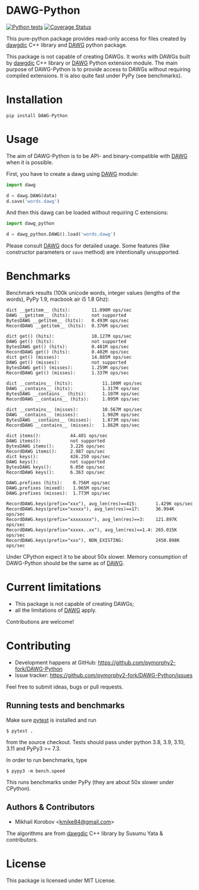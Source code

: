 # DAWG-Python

[![Python tests](https://github.com/pymorphy2-fork/DAWG-Python/actions/workflows/python-tests.yml/badge.svg)](https://github.com/pymorphy2-fork/DAWG-Python/actions/workflows/python-tests.yml)
[![Coverage Status](https://coveralls.io/repos/github/pymorphy2-fork/DAWG-Python/badge.svg?branch=master)](https://coveralls.io/github/pymorphy2-fork/DAWG-Python?branch=master)

This pure-python package provides read-only access for files created by
[dawgdic][1] C++ library and
[DAWG][2] python package.

This package is not capable of creating DAWGs. It works with DAWGs built
by [dawgdic][1] C++ library or
[DAWG][2] Python extension module. The main
purpose of DAWG-Python is to provide access to DAWGs without
requiring compiled extensions. It is also quite fast under PyPy (see
benchmarks).

# Installation

```commandline
pip install DAWG-Python
```
# Usage

The aim of DAWG-Python is to be API- and binary-compatible with
[DAWG][2] when it is possible.

First, you have to create a dawg using
[DAWG][2] module:

```python
import dawg

d = dawg.DAWG(data)
d.save('words.dawg')
```
And then this dawg can be loaded without requiring C extensions:

```python
import dawg_python

d = dawg_python.DAWG().load('words.dawg')
```
Please consult [DAWG][2] docs for detailed
usage. Some features (like constructor parameters or `save` method) are
intentionally unsupported.

# Benchmarks

Benchmark results (100k unicode words, integer values (lengths of the
words), PyPy 1.9, macbook air i5 1.8 Ghz):

    dict __getitem__ (hits):        11.090M ops/sec
    DAWG __getitem__ (hits):        not supported
    BytesDAWG __getitem__ (hits):   0.493M ops/sec
    RecordDAWG __getitem__ (hits):  0.376M ops/sec

    dict get() (hits):              10.127M ops/sec
    DAWG get() (hits):              not supported
    BytesDAWG get() (hits):         0.481M ops/sec
    RecordDAWG get() (hits):        0.402M ops/sec
    dict get() (misses):            14.885M ops/sec
    DAWG get() (misses):            not supported
    BytesDAWG get() (misses):       1.259M ops/sec
    RecordDAWG get() (misses):      1.337M ops/sec

    dict __contains__ (hits):           11.100M ops/sec
    DAWG __contains__ (hits):           1.317M ops/sec
    BytesDAWG __contains__ (hits):      1.107M ops/sec
    RecordDAWG __contains__ (hits):     1.095M ops/sec

    dict __contains__ (misses):         10.567M ops/sec
    DAWG __contains__ (misses):         1.902M ops/sec
    BytesDAWG __contains__ (misses):    1.873M ops/sec
    RecordDAWG __contains__ (misses):   1.862M ops/sec

    dict items():           44.401 ops/sec
    DAWG items():           not supported
    BytesDAWG items():      3.226 ops/sec
    RecordDAWG items():     2.987 ops/sec
    dict keys():            426.250 ops/sec
    DAWG keys():            not supported
    BytesDAWG keys():       6.050 ops/sec
    RecordDAWG keys():      6.363 ops/sec

    DAWG.prefixes (hits):    0.756M ops/sec
    DAWG.prefixes (mixed):   1.965M ops/sec
    DAWG.prefixes (misses):  1.773M ops/sec

    RecordDAWG.keys(prefix="xxx"), avg_len(res)==415:       1.429K ops/sec
    RecordDAWG.keys(prefix="xxxxx"), avg_len(res)==17:      36.994K ops/sec
    RecordDAWG.keys(prefix="xxxxxxxx"), avg_len(res)==3:    121.897K ops/sec
    RecordDAWG.keys(prefix="xxxxx..xx"), avg_len(res)==1.4: 265.015K ops/sec
    RecordDAWG.keys(prefix="xxx"), NON_EXISTING:            2450.898K ops/sec

Under CPython expect it to be about 50x slower. Memory consumption of
DAWG-Python should be the same as of
[DAWG][2].

# Current limitations

- This package is not capable of creating DAWGs;
- all the limitations of [DAWG][2] apply.

Contributions are welcome!

# Contributing

- Development happens at GitHub: <https://github.com/pymorphy2-fork/DAWG-Python>
- Issue tracker: <https://github.com/pymorphy2-fork/DAWG-Python/issues>

Feel free to submit ideas, bugs or pull requests.

## Running tests and benchmarks

Make sure [pytest][3] is installed and run

```commandline
$ pytest .
```
from the source checkout. Tests should pass under python 3.8, 3.9, 3.10, 3.11 and PyPy3 \>= 7.3.

In order to run benchmarks, type

```commandline
$ pypy3 -m bench.speed
```
This runs benchmarks under PyPy (they are about 50x slower under
CPython).

## Authors & Contributors

- Mikhail Korobov \<<kmike84@gmail.com>\>

The algorithms are from [dawgdic][1]
C++ library by Susumu Yata & contributors.

# License

This package is licensed under MIT License.

[1]: https://code.google.com/p/dawgdic/

[2]: https://github.com/pymorphy2-fork/DAWG

[3]: https://docs.pytest.org/en/7.4.x/getting-started.html
